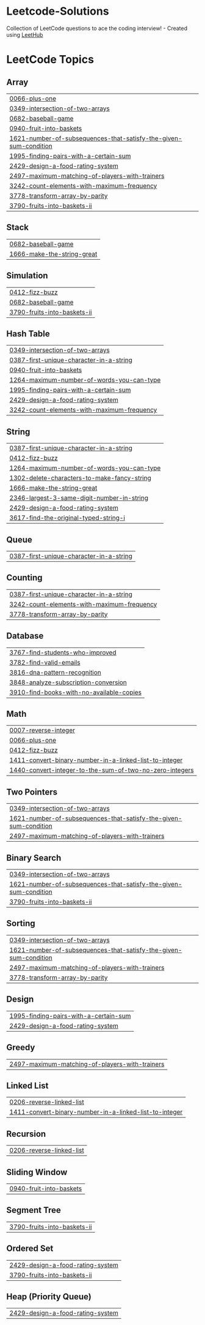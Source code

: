 # Leetcode-Solutions
Collection of LeetCode questions to ace the coding interview! - Created using [LeetHub](https://github.com/QasimWani/LeetHub)

<!---LeetCode Topics Start-->
# LeetCode Topics
## Array
|  |
| ------- |
| [0066-plus-one](https://github.com/Ahmed-Ssalem/Leetcode-Solutions/tree/master/0066-plus-one) |
| [0349-intersection-of-two-arrays](https://github.com/Ahmed-Ssalem/Leetcode-Solutions/tree/master/0349-intersection-of-two-arrays) |
| [0682-baseball-game](https://github.com/Ahmed-Ssalem/Leetcode-Solutions/tree/master/0682-baseball-game) |
| [0940-fruit-into-baskets](https://github.com/Ahmed-Ssalem/Leetcode-Solutions/tree/master/0940-fruit-into-baskets) |
| [1621-number-of-subsequences-that-satisfy-the-given-sum-condition](https://github.com/Ahmed-Ssalem/Leetcode-Solutions/tree/master/1621-number-of-subsequences-that-satisfy-the-given-sum-condition) |
| [1995-finding-pairs-with-a-certain-sum](https://github.com/Ahmed-Ssalem/Leetcode-Solutions/tree/master/1995-finding-pairs-with-a-certain-sum) |
| [2429-design-a-food-rating-system](https://github.com/Ahmed-Ssalem/Leetcode-Solutions/tree/master/2429-design-a-food-rating-system) |
| [2497-maximum-matching-of-players-with-trainers](https://github.com/Ahmed-Ssalem/Leetcode-Solutions/tree/master/2497-maximum-matching-of-players-with-trainers) |
| [3242-count-elements-with-maximum-frequency](https://github.com/Ahmed-Ssalem/Leetcode-Solutions/tree/master/3242-count-elements-with-maximum-frequency) |
| [3778-transform-array-by-parity](https://github.com/Ahmed-Ssalem/Leetcode-Solutions/tree/master/3778-transform-array-by-parity) |
| [3790-fruits-into-baskets-ii](https://github.com/Ahmed-Ssalem/Leetcode-Solutions/tree/master/3790-fruits-into-baskets-ii) |
## Stack
|  |
| ------- |
| [0682-baseball-game](https://github.com/Ahmed-Ssalem/Leetcode-Solutions/tree/master/0682-baseball-game) |
| [1666-make-the-string-great](https://github.com/Ahmed-Ssalem/Leetcode-Solutions/tree/master/1666-make-the-string-great) |
## Simulation
|  |
| ------- |
| [0412-fizz-buzz](https://github.com/Ahmed-Ssalem/Leetcode-Solutions/tree/master/0412-fizz-buzz) |
| [0682-baseball-game](https://github.com/Ahmed-Ssalem/Leetcode-Solutions/tree/master/0682-baseball-game) |
| [3790-fruits-into-baskets-ii](https://github.com/Ahmed-Ssalem/Leetcode-Solutions/tree/master/3790-fruits-into-baskets-ii) |
## Hash Table
|  |
| ------- |
| [0349-intersection-of-two-arrays](https://github.com/Ahmed-Ssalem/Leetcode-Solutions/tree/master/0349-intersection-of-two-arrays) |
| [0387-first-unique-character-in-a-string](https://github.com/Ahmed-Ssalem/Leetcode-Solutions/tree/master/0387-first-unique-character-in-a-string) |
| [0940-fruit-into-baskets](https://github.com/Ahmed-Ssalem/Leetcode-Solutions/tree/master/0940-fruit-into-baskets) |
| [1264-maximum-number-of-words-you-can-type](https://github.com/Ahmed-Ssalem/Leetcode-Solutions/tree/master/1264-maximum-number-of-words-you-can-type) |
| [1995-finding-pairs-with-a-certain-sum](https://github.com/Ahmed-Ssalem/Leetcode-Solutions/tree/master/1995-finding-pairs-with-a-certain-sum) |
| [2429-design-a-food-rating-system](https://github.com/Ahmed-Ssalem/Leetcode-Solutions/tree/master/2429-design-a-food-rating-system) |
| [3242-count-elements-with-maximum-frequency](https://github.com/Ahmed-Ssalem/Leetcode-Solutions/tree/master/3242-count-elements-with-maximum-frequency) |
## String
|  |
| ------- |
| [0387-first-unique-character-in-a-string](https://github.com/Ahmed-Ssalem/Leetcode-Solutions/tree/master/0387-first-unique-character-in-a-string) |
| [0412-fizz-buzz](https://github.com/Ahmed-Ssalem/Leetcode-Solutions/tree/master/0412-fizz-buzz) |
| [1264-maximum-number-of-words-you-can-type](https://github.com/Ahmed-Ssalem/Leetcode-Solutions/tree/master/1264-maximum-number-of-words-you-can-type) |
| [1302-delete-characters-to-make-fancy-string](https://github.com/Ahmed-Ssalem/Leetcode-Solutions/tree/master/1302-delete-characters-to-make-fancy-string) |
| [1666-make-the-string-great](https://github.com/Ahmed-Ssalem/Leetcode-Solutions/tree/master/1666-make-the-string-great) |
| [2346-largest-3-same-digit-number-in-string](https://github.com/Ahmed-Ssalem/Leetcode-Solutions/tree/master/2346-largest-3-same-digit-number-in-string) |
| [2429-design-a-food-rating-system](https://github.com/Ahmed-Ssalem/Leetcode-Solutions/tree/master/2429-design-a-food-rating-system) |
| [3617-find-the-original-typed-string-i](https://github.com/Ahmed-Ssalem/Leetcode-Solutions/tree/master/3617-find-the-original-typed-string-i) |
## Queue
|  |
| ------- |
| [0387-first-unique-character-in-a-string](https://github.com/Ahmed-Ssalem/Leetcode-Solutions/tree/master/0387-first-unique-character-in-a-string) |
## Counting
|  |
| ------- |
| [0387-first-unique-character-in-a-string](https://github.com/Ahmed-Ssalem/Leetcode-Solutions/tree/master/0387-first-unique-character-in-a-string) |
| [3242-count-elements-with-maximum-frequency](https://github.com/Ahmed-Ssalem/Leetcode-Solutions/tree/master/3242-count-elements-with-maximum-frequency) |
| [3778-transform-array-by-parity](https://github.com/Ahmed-Ssalem/Leetcode-Solutions/tree/master/3778-transform-array-by-parity) |
## Database
|  |
| ------- |
| [3767-find-students-who-improved](https://github.com/Ahmed-Ssalem/Leetcode-Solutions/tree/master/3767-find-students-who-improved) |
| [3782-find-valid-emails](https://github.com/Ahmed-Ssalem/Leetcode-Solutions/tree/master/3782-find-valid-emails) |
| [3816-dna-pattern-recognition](https://github.com/Ahmed-Ssalem/Leetcode-Solutions/tree/master/3816-dna-pattern-recognition) |
| [3848-analyze-subscription-conversion](https://github.com/Ahmed-Ssalem/Leetcode-Solutions/tree/master/3848-analyze-subscription-conversion) |
| [3910-find-books-with-no-available-copies](https://github.com/Ahmed-Ssalem/Leetcode-Solutions/tree/master/3910-find-books-with-no-available-copies) |
## Math
|  |
| ------- |
| [0007-reverse-integer](https://github.com/Ahmed-Ssalem/Leetcode-Solutions/tree/master/0007-reverse-integer) |
| [0066-plus-one](https://github.com/Ahmed-Ssalem/Leetcode-Solutions/tree/master/0066-plus-one) |
| [0412-fizz-buzz](https://github.com/Ahmed-Ssalem/Leetcode-Solutions/tree/master/0412-fizz-buzz) |
| [1411-convert-binary-number-in-a-linked-list-to-integer](https://github.com/Ahmed-Ssalem/Leetcode-Solutions/tree/master/1411-convert-binary-number-in-a-linked-list-to-integer) |
| [1440-convert-integer-to-the-sum-of-two-no-zero-integers](https://github.com/Ahmed-Ssalem/Leetcode-Solutions/tree/master/1440-convert-integer-to-the-sum-of-two-no-zero-integers) |
## Two Pointers
|  |
| ------- |
| [0349-intersection-of-two-arrays](https://github.com/Ahmed-Ssalem/Leetcode-Solutions/tree/master/0349-intersection-of-two-arrays) |
| [1621-number-of-subsequences-that-satisfy-the-given-sum-condition](https://github.com/Ahmed-Ssalem/Leetcode-Solutions/tree/master/1621-number-of-subsequences-that-satisfy-the-given-sum-condition) |
| [2497-maximum-matching-of-players-with-trainers](https://github.com/Ahmed-Ssalem/Leetcode-Solutions/tree/master/2497-maximum-matching-of-players-with-trainers) |
## Binary Search
|  |
| ------- |
| [0349-intersection-of-two-arrays](https://github.com/Ahmed-Ssalem/Leetcode-Solutions/tree/master/0349-intersection-of-two-arrays) |
| [1621-number-of-subsequences-that-satisfy-the-given-sum-condition](https://github.com/Ahmed-Ssalem/Leetcode-Solutions/tree/master/1621-number-of-subsequences-that-satisfy-the-given-sum-condition) |
| [3790-fruits-into-baskets-ii](https://github.com/Ahmed-Ssalem/Leetcode-Solutions/tree/master/3790-fruits-into-baskets-ii) |
## Sorting
|  |
| ------- |
| [0349-intersection-of-two-arrays](https://github.com/Ahmed-Ssalem/Leetcode-Solutions/tree/master/0349-intersection-of-two-arrays) |
| [1621-number-of-subsequences-that-satisfy-the-given-sum-condition](https://github.com/Ahmed-Ssalem/Leetcode-Solutions/tree/master/1621-number-of-subsequences-that-satisfy-the-given-sum-condition) |
| [2497-maximum-matching-of-players-with-trainers](https://github.com/Ahmed-Ssalem/Leetcode-Solutions/tree/master/2497-maximum-matching-of-players-with-trainers) |
| [3778-transform-array-by-parity](https://github.com/Ahmed-Ssalem/Leetcode-Solutions/tree/master/3778-transform-array-by-parity) |
## Design
|  |
| ------- |
| [1995-finding-pairs-with-a-certain-sum](https://github.com/Ahmed-Ssalem/Leetcode-Solutions/tree/master/1995-finding-pairs-with-a-certain-sum) |
| [2429-design-a-food-rating-system](https://github.com/Ahmed-Ssalem/Leetcode-Solutions/tree/master/2429-design-a-food-rating-system) |
## Greedy
|  |
| ------- |
| [2497-maximum-matching-of-players-with-trainers](https://github.com/Ahmed-Ssalem/Leetcode-Solutions/tree/master/2497-maximum-matching-of-players-with-trainers) |
## Linked List
|  |
| ------- |
| [0206-reverse-linked-list](https://github.com/Ahmed-Ssalem/Leetcode-Solutions/tree/master/0206-reverse-linked-list) |
| [1411-convert-binary-number-in-a-linked-list-to-integer](https://github.com/Ahmed-Ssalem/Leetcode-Solutions/tree/master/1411-convert-binary-number-in-a-linked-list-to-integer) |
## Recursion
|  |
| ------- |
| [0206-reverse-linked-list](https://github.com/Ahmed-Ssalem/Leetcode-Solutions/tree/master/0206-reverse-linked-list) |
## Sliding Window
|  |
| ------- |
| [0940-fruit-into-baskets](https://github.com/Ahmed-Ssalem/Leetcode-Solutions/tree/master/0940-fruit-into-baskets) |
## Segment Tree
|  |
| ------- |
| [3790-fruits-into-baskets-ii](https://github.com/Ahmed-Ssalem/Leetcode-Solutions/tree/master/3790-fruits-into-baskets-ii) |
## Ordered Set
|  |
| ------- |
| [2429-design-a-food-rating-system](https://github.com/Ahmed-Ssalem/Leetcode-Solutions/tree/master/2429-design-a-food-rating-system) |
| [3790-fruits-into-baskets-ii](https://github.com/Ahmed-Ssalem/Leetcode-Solutions/tree/master/3790-fruits-into-baskets-ii) |
## Heap (Priority Queue)
|  |
| ------- |
| [2429-design-a-food-rating-system](https://github.com/Ahmed-Ssalem/Leetcode-Solutions/tree/master/2429-design-a-food-rating-system) |
<!---LeetCode Topics End-->